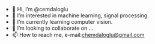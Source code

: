 - 👋 Hi, I’m @cemdaloglu
- 👀 I’m interested in machine learning, signal processing.
- 🌱 I’m currently learning computer vision.
- 💞️ I’m looking to collaborate on ...
- 📫 How to reach me, e-mail:chemdaloglu@gmail.com

<!---
cemdaloglu/cemdaloglu is a ✨ special ✨ repository because its `README.md` (this file) appears on your GitHub profile.
You can click the Preview link to take a look at your changes.
--->

